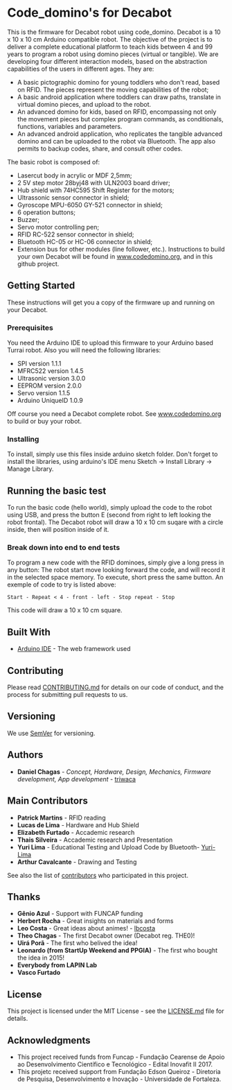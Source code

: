 # Code_domino's for Decabot
This is the firmware for Decabot robot using code_domino. Decabot is a 10 x 10 x 10 cm Arduino compatible robot. 
The objective of the project is to deliver a complete educational platform to teach kids between 4 and 99 years to program a robot using domino pieces (virtual or tangible). We are developing four different interaction models, based on the abstraction capabilities of the users in different ages. They are:
* A basic pictographic domino for young toddlers who don't read, based on RFID. The pieces represent the moving capabilities of the robot;
* A basic android application where toddlers can draw paths, translate in virtual domino pieces, and upload to the robot.
* An advanced domino for kids, based on RFID, encompassing not only the movement pieces but complex program commands, as conditionals, functions, variables and parameters.
* An advanced android application, who replicates the tangible advanced domino and can be uploaded to the robot via Bluetooth. The app also permits to backup codes, share, and consult other codes. 

The basic robot is composed of: 
* Lasercut body in acrylic or MDF 2,5mm;
* 2 5V step motor 28byj48 with ULN2003 board driver;
* Hub shield with 74HC595 Shift Register for the motors;
* Ultrassonic sensor connector in shield;
* Gyroscope MPU-6050 GY-521 connector in shield;
* 6 operation buttons;
* Buzzer;
* Servo motor controlling pen;
* RFID RC-522 sensor connector in shield;
* Bluetooth HC-05 or HC-06 connector in shield;
* Extension bus for other modules (line follower, etc.).
Instructions to build your own Decabot will be found in www.codedomino.org, and in this github project.

## Getting Started

These instructions will get you a copy of the firmware up and running on your Decabot.

### Prerequisites

You need the Arduino IDE to upload this firmware to your Arduino based Turrai robot. Also you will need the following libraries:
* SPI version 1.1.1
* MFRC522 version 1.4.5
* Ultrasonic version 3.0.0
* EEPROM version 2.0.0
* Servo version 1.1.5
* Arduino UniqueID 1.0.9

Off course you need a Decabot complete robot. See www.codedomino.org to build or buy your robot.

### Installing

To install, simply use this files inside arduino sketch folder. Don't forget to install the libraries, using arduino's IDE menu Sketch -> Install Library -> Manage Library.

## Running the basic test

To run the basic code (hello world), simply upload the code to the robot using USB, and press the button E (second from right to left looking the robot frontal). The Decabot robot will draw a 10 x 10 cm suqare with a circle inside, then will position inside of it.

### Break down into end to end tests

To program a new code with the RFID dominoes, simply give a long press in any button: The robot start move looking forward the code, and will record it in the selected space memory. To execute, short press the same button. An exemple of code to try is listed above:

```
Start - Repeat < 4 - front - left - Stop repeat - Stop
```
This code will draw a 10 x 10 cm square.

## Built With

* [Arduino IDE](http://www.arduino.cc) - The web framework used

## Contributing

Please read [CONTRIBUTING.md](https://gist.github.com/PurpleBooth/b24679402957c63ec426) for details on our code of conduct, and the process for submitting pull requests to us.

## Versioning

We use [SemVer](http://semver.org/) for versioning. 

## Authors

* **Daniel Chagas** - *Concept, Hardware, Design, Mechanics, Firmware development, App development* - [triwaca](https://github.com/triwaca)

## Main Contributors

* **Patrick Martins** - RFID reading
* **Lucas de Lima** - Hardware and Hub Shield
* **Elizabeth Furtado** - Accademic research
* **Thais Silveira** - Accademic research and Presentation
* **Yuri Lima** - Educational Testing and Upload Code by Bluetooth- [Yuri-Lima](https://github.com/Yuri-Lima)
* **Arthur Cavalcante** - Drawing and Testing

See also the list of [contributors](https://github.com/CodeDomino/contributors) who participated in this project.

## Thanks

* **Gênio Azul** - Support with FUNCAP funding
* **Herbert Rocha** - Great insights on materials and forms
* **Leo Costa** - Great ideas about animes! - [lbcosta](https://github.com/lbcosta)
* **Theo Chagas** - The first Decabot owner (Decabot reg. THE0)!
* **Uirá Porã** - The first who belived the idea!
* **Leonardo (from StartUp Weekend and PPGIA)** - The first who bought the idea in 2015!
* **Everybody from LAPIN Lab**
* **Vasco Furtado**

## License

This project is licensed under the MIT License - see the [LICENSE.md](LICENSE.md) file for details.

## Acknowledgments

* This project received funds from Funcap - Fundação Cearense de Apoio ao Desenvolvimento Científico e Tecnológico - Edital Inovafit II 2017.
* This projetc received support from Fundação Edson Queiroz  - Diretoria de Pesquisa, Desenvolvimento e Inovação - Universidade de Fortaleza.
